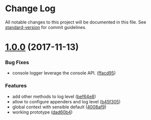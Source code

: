 # Change Log

All notable changes to this project will be documented in this file. See [standard-version](https://github.com/conventional-changelog/standard-version) for commit guidelines.

<a name="1.0.0"></a>
# [1.0.0](https://github.com/oliamb/logrx/compare/v0.0.1...v1.0.0) (2017-11-13)

### Bug Fixes

* console logger leverage the console API. ([ffacd95](https://github.com/oliamb/logrx/commit/ffacd95))


### Features

* add other methods to log level ([bef64e8](https://github.com/oliamb/logrx/commit/bef64e8))
* allow to configure appenders and log level ([b45f305](https://github.com/oliamb/logrx/commit/b45f305))
* global context with sensible default ([4008af9](https://github.com/oliamb/logrx/commit/4008af9))
* working prototype ([dad60b4](https://github.com/oliamb/logrx/commit/dad60b4))
